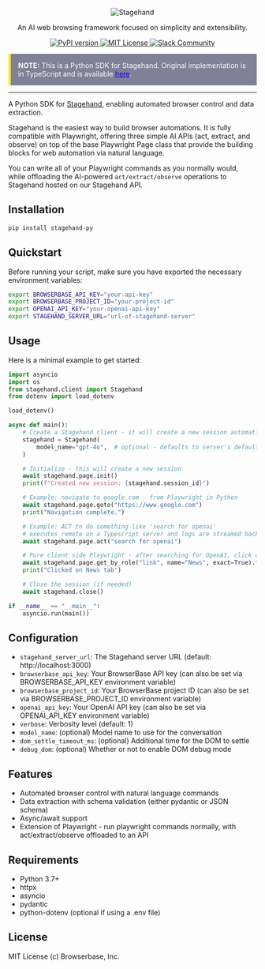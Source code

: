 <div id="toc" align="center">
  <ul style="list-style: none">
    <a href="https://stagehand.dev">
      <picture>
        <source media="(prefers-color-scheme: dark)" srcset="https://stagehand.dev/logo-dark.svg" />
        <img alt="Stagehand" src="https://stagehand.dev/logo-light.svg" />
      </picture>
    </a>
  </ul>
</div>

<p align="center">
  An AI web browsing framework focused on simplicity and extensibility.<br>
</p>

<p align="center">
  <a href="https://pypi.org/project/stagehand-py">
    <picture>
      <source media="(prefers-color-scheme: dark)" srcset="https://img.shields.io/pypi/v/stagehand-py.svg?style=for-the-badge" />
      <img alt="PyPI version" src="https://img.shields.io/pypi/v/stagehand-py.svg?style=for-the-badge" />
    </picture>
  </a>
  <a href="https://github.com/browserbase/stagehand/tree/main?tab=MIT-1-ov-file#MIT-1-ov-file">
    <picture>
      <source media="(prefers-color-scheme: dark)" srcset="https://stagehand.dev/api/assets/license?mode=dark" />
      <img alt="MIT License" src="https://stagehand.dev/api/assets/license?mode=light" />
    </picture>
  </a>
  <a href="https://join.slack.com/t/stagehand-dev/shared_invite/zt-2tdncfgkk-fF8y5U0uJzR2y2_M9c9OJA">
    <picture>
      <source media="(prefers-color-scheme: dark)" srcset="https://stagehand.dev/api/assets/slack?mode=dark" />
      <img alt="Slack Community" src="https://stagehand.dev/api/assets/slack?mode=light" />
    </picture>
  </a>
</p>


  <div class="note" style="background-color: #808096; border-left: 5px solid #ffeb3b; padding: 15px; margin: 10px 0; color: white;">
    <strong>NOTE:</strong> This is a Python SDK for Stagehand. Original implementation is in TypeScript and is available <a href="https://github.com/browserbase/stagehand" style="color: blue;">here</a>.
  </div>

---

A Python SDK for [Stagehand](https://stagehand.dev), enabling automated browser control and data extraction.

Stagehand is the easiest way to build browser automations. It is fully compatible with Playwright, offering three simple AI APIs (act, extract, and observe) on top of the base Playwright Page class that provide the building blocks for web automation via natural language. 

You can write all of your Playwright commands as you normally would, while offloading the AI-powered `act/extract/observe` operations to Stagehand hosted on our Stagehand API.





## Installation

```bash
pip install stagehand-py
```

## Quickstart

Before running your script, make sure you have exported the necessary environment variables:

```bash
export BROWSERBASE_API_KEY="your-api-key"
export BROWSERBASE_PROJECT_ID="your-project-id"
export OPENAI_API_KEY="your-openai-api-key"
export STAGEHAND_SERVER_URL="url-of-stagehand-server" 
```

## Usage

Here is a minimal example to get started:

```python
import asyncio
import os
from stagehand.client import Stagehand
from dotenv import load_dotenv

load_dotenv()

async def main():
    # Create a Stagehand client - it will create a new session automatically
    stagehand = Stagehand(
        model_name="gpt-4o",  # optional - defaults to server's default
    )

    # Initialize - this will create a new session
    await stagehand.page.init()
    print(f"Created new session: {stagehand.session_id}")

    # Example: navigate to google.com - from Playwright in Python
    await stagehand.page.goto("https://www.google.com")
    print("Navigation complete.")

    # Example: ACT to do something like 'search for openai'
    # executes remote on a Typescript server and logs are streamed back
    await stagehand.page.act("search for openai")

    # Pure client side Playwright - after searching for OpenAI, click on the News tab
    await stagehand.page.get_by_role("link", name="News", exact=True).first.click()
    print("Clicked on News tab")

    # Close the session (if needed)
    await stagehand.close()

if __name__ == "__main__":
    asyncio.run(main())
```

## Configuration

- `stagehand_server_url`: The Stagehand server URL (default: http://localhost:3000)
- `browserbase_api_key`: Your BrowserBase API key (can also be set via BROWSERBASE_API_KEY environment variable)
- `browserbase_project_id`: Your BrowserBase project ID (can also be set via BROWSERBASE_PROJECT_ID environment variable)
- `openai_api_key`: Your OpenAI API key (can also be set via OPENAI_API_KEY environment variable)
- `verbose`: Verbosity level (default: 1)
- `model_name`: (optional) Model name to use for the conversation
- `dom_settle_timeout_ms`: (optional) Additional time for the DOM to settle
- `debug_dom`: (optional) Whether or not to enable DOM debug mode

## Features

- Automated browser control with natural language commands
- Data extraction with schema validation (either pydantic or JSON schema)
- Async/await support
- Extension of Playwright - run playwright commands normally, with act/extract/observe offloaded to an API

## Requirements

- Python 3.7+
- httpx
- asyncio
- pydantic
- python-dotenv (optional if using a .env file)

## License

MIT License (c) Browserbase, Inc.

